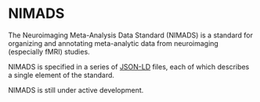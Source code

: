 # NIMADS

The Neuroimaging Meta-Analysis Data Standard (NIMADS) is a standard for organizing and annotating
meta-analytic data from neuroimaging (especially fMRI) studies.

NIMADS is specified in a series of [JSON-LD](https://json-ld.org) files,
each of which describes a single element of the standard.

NIMADS is still under active development.
